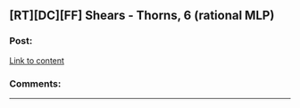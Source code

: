 ## [RT][DC][FF] Shears - Thorns, 6 (rational MLP)

### Post:

[Link to content](http://www.fimfiction.net/story/300693/20/shears/thorns-6)

### Comments:

---

